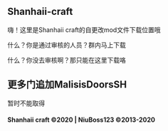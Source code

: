 ## Shanhaii-craft

嗨！这里是Shanhaii craft的自更改mod文件下载位置哦

什么？你是通过审核的人员？群内马上下载

什么？你没去审核啊？那只能在这里下载咯

## 更多门追加MalisisDoorsSH

暂时不能取得
 
####  Shanhaii craft ©2020 | NiuBoss123 ©2013-2020
